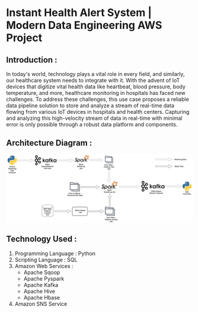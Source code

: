 # Instant Health Alert System | Modern Data Engineering AWS Project

## Introduction :
In today's world, technology plays a vital role in every field, and similarly, our healthcare system needs to integrate with it. With the advent of IoT devices that digitize vital health data like heartbeat, blood pressure, body temperature, and more, healthcare monitoring in hospitals has faced new challenges. To address these challenges, this use case proposes a reliable data pipeline solution to store and analyze a stream of real-time data flowing from various IoT devices in hospitals and health centers. Capturing and analyzing this high-velocity stream of data in real-time with minimal error is only possible through a robust data platform and components.

## Architecture Diagram :
![Project Architecture](Architecture.jpg)

## Technology Used :
1. Programming Language : Python
2. Scripting Language : SQL
3. Amazon Web Services :
    - Apache Sqoop
    - Apache Pyspark
    - Apache Kafka
    - Apache Hive
    - Apache Hbase
4. Amazon SNS Service
        
         

